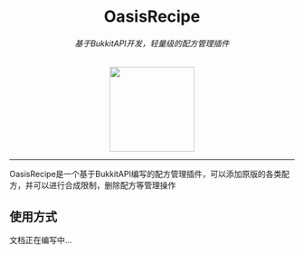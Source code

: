 <div align="center">
<h1>OasisRecipe</h1>
<h6>基于BukkitAPI开发，轻量级的配方管理插件</h6>
<img src="https://attachment.mcbbs.net/data/myattachment/forum/202204/03/023220kgqlc6gxq6g0qhxh.png" width=150 height=150>
</div>

----
OasisRecipe是一个基于BukkitAPI编写的配方管理插件，可以添加原版的各类配方，并可以进行合成限制，删除配方等管理操作

## 使用方式
文档正在编写中...